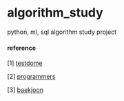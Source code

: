 # algorithm_study
python, ml, sql algorithm study project


#### reference

[1] [testdome](https://www.testdome.com/library)

[2] [programmers](https://school.programmers.co.kr/learn/challenges?order=recent&partIds=20069)

[3] [baekjoon](https://www.acmicpc.net/problemset)
